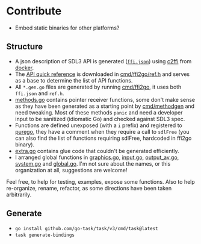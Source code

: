 # Contribute

- Embed static binaries for other platforms?

## Structure

- A json description of SDL3 API is generated ([`ffi.json`](cmd/ffi2go/ffi.json)) using [c2ffi](https://github.com/rpav/c2ffi) from [docker](Dockerfile).
- The [API quick reference](https://wiki.libsdl.org/SDL3/QuickReference) is downloaded in [cmd/ffi2go/ref.h](cmd/ffi2go/ref.h) and serves as a base to determine the list of API functions.
- All `*.gen.go` files are generated by running [cmd/ffi2go](cmd/ffi2go/), it uses both `ffi.json` and `ref.h`.
- [methods.go](methods.go) contains pointer receiver functions, some don't make sense as they have been generated as a starting point by [cmd/methodgen](cmd/methodgen/) and need tweaking. Most of these methods `panic` and need a developer input to be sanitized (idiomatic Go) and checked against SDL3 spec.
- Functions are defined unexposed (with a `i` prefix) and registered to [purego](https://github.com/ebitengine/purego), they have a comment when they require a call to `sdlFree` (you can also find the list of functions requiring sdlFree, hardcoded in ffi2go binary).
- [extra.go](extra.go) contains glue code that couldn't be generated efficiently.
- I arranged global functions in [graphics.go](graphics.go), [input.go](input.go), [output_av.go](output_av.go), [system.go](system.go) and [global.go](global.go). I'm not sure about the names, or this organization at all, suggestions are welcome!

Feel free, to help for testing, examples, expose some functions.
Also to help re-organize, rename, refactor, as some directions have been taken arbitrarily. 

## Generate

- `go install github.com/go-task/task/v3/cmd/task@latest`
- `task generate-bindings`